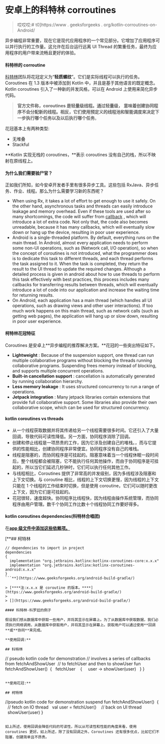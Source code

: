 # 安卓上的科特林 corroutines

> 哎哎哎:# t0]https://www . geeksforgeeks . org/kotlin-corroutines-on-Android/

异步编程非常重要，现在它是现代应用程序的一个常见部分。它增加了应用程序可以并行执行的工作量。这允许在后台运行远离 UI Thread 的繁重任务，最终为应用程序的用户带来流畅且更好的体验。

#### 科特林的 corroutine

[科特林](https://www.geeksforgeeks.org/kotlin-programming-language/)团队将花冠定义为“**轻质螺纹**”。它们是实际线程可以执行的任务。Coroutines 在 1.3 版本中被添加到 Kotlin 中，并且是基于其他语言的既定概念。Kotlin coroutines 引入了一种新的并发风格，可以在 Android 上使用来简化异步代码。

> **官方文件称，coroutines 是轻量级线程。通过轻量级，** **意味着创建协同程序不会分配新的线程。相反，它们使用预定义的线程池和智能调度来决定下一步执行哪个任务以及以后执行哪个任务**。

花冠基本上有两种类型:

*   无堆叠
*   Stackful

**Kotlin 实现无栈的 coroutines，**表示 coroutines 没有自己的栈，所以不映射在原线程上。

#### 为什么我们需要验尸官？

正如我们所知，如今安卓开发者手里有很多异步工具。这些包括 RxJava、异步任务、作业、线程。那么为什么需要学习新的东西呢？

*   When using Rx, it takes a lot of effort to get enough to use it safely. On the other hand, asynchronous tasks and threads can easily introduce leakage and memory overhead. Even if these tools are used after so many shortcomings, the code will suffer from [callback](https://www.geeksforgeeks.org/callbacks-in-c/) , which will introduce a lot of extra code. Not only that, the code also becomes unreadable, because it has many callbacks, which will eventually slow down or hang up the device, resulting in poor user experience.
*   Android is a single-threaded platform. By default, everything runs on the main thread. In Android, almost every application needs to perform some non-UI operations, such as (Network call, I/O operation), so when the concept of coroutines is not introduced, what the programmer does is to dedicate this task to different threads, and each thread performs the task assigned to it. When the task is completed, they return the result to the UI thread to update the required changes. Although a detailed process is given in android about how to use threads to perform this task effectively with best practices, this process includes many callbacks for transferring results between threads, which will eventually introduce a lot of code into our application and increase the waiting time for returning results.
*   On Android, each application has a main thread (which handles all UI operations, such as drawing views and other user interactions). If too much work happens on this main thread, such as network calls (such as getting web pages), the application will hang up or slow down, resulting in poor user experience.

#### 柯特林花冠特征

Coroutines 是安卓上**异步编程的推荐解决方案。**花冠的一些突出特征如下。

*   **Lightweight** : Because of the suspension support, one thread can run multiple collaborative programs without blocking the threads running collaborative programs. Suspending frees memory instead of blocking, and supports multiple concurrent operations.
*   **Built-in cancellation support** : cancellation is automatically generated by running collaboration hierarchy.
*   **Less memory leakage** : It uses structured concurrency to run a range of operations.
*   **Jetpack integration** : Many jetpack libraries contain extensions that provide full collaborative support. Some libraries also provide their own collaborative scope, which can be used for structured concurrency.

#### kotlin coroutines vs threads

*   从一个线程获取数据并将其传递给另一个线程需要很多时间。它还引入了大量回调，导致代码可读性降低。另一方面，协同程序消除了回调。
*   创建和停止线程是一项昂贵的工作，因为它涉及创建自己的堆栈。，而与它提供的性能相比，创建协同程序非常便宜。协同程序没有自己的堆栈。
*   线程是阻塞的，而协同程序是可挂起的。阻塞意味着当一个线程休眠一段时间后，整个线程都会被阻塞，它不能执行任何其他操作，而由于协同程序是可挂起的，所以当它们延迟几秒钟时，它们可以执行任何其他工作。
*   与线程相比，Coroutines 提供了非常高的并发级别，因为多线程涉及阻塞和上下文切换。与 coroutine 相比，线程的上下文切换更慢，因为线程的上下文只能在 1 个线程的工作结束时切换，但是使用 coroutine，它们可以随时更改上下文，因为它们是可挂起的。
*   花冠很轻，速度超快。协同程序比线程快，因为线程由操作系统管理，而协同程序由用户管理。数千个协同工作比数十个线程协同工作要好得多。

#### kotlin coroutines dependencies(科特林合唱团)

在[**app 级文件中添加这些依赖项。**](https://www.geeksforgeeks.org/android-build-gradle/)

 [**## 柯特林

```
// dependencies to import in project 
dependencies 
{
  implementation "org.jetbrains.kotlinx:kotlinx-coroutines-core:x.x.x"
  implementation "org.jetbrains.kotlinx:kotlinx-coroutines-android:x.x.x"
}
```**](https://www.geeksforgeeks.org/android-build-gradle/) 

> [****注:x.x.x 是 coroutine 的版本。****](https://www.geeksforgeeks.org/android-build-gradle/)
> 
> [](https://www.geeksforgeeks.org/android-build-gradle/)

#### 科特林·科罗廷的例子

假设我们想从数据库中获取一些用户，并将其显示在屏幕上。为了从数据库中获取数据，我们必须执行网络调用，从数据库中获取用户，并将其显示在屏幕上。获取用户可以通过使用**回调**或**协同**来完成。

**使用回调:**

## 科特林

```
// pseudo kotlin code for demonstration
// involves a series of callbacks from fetchAndShowUser 
// to fetchUser and then to showUser
fun fetchAndShowUser() 
{
  fetchUser 
  {
    user -> showUser(user)
  }
}
```

**使用花冠:**

## 柯特林

```
//pseudo kotlin code for demonstration
suspend fun fetchAndShowUser() 
{
  // fetch on IO thread
  val user = fetchUser() 
  // back on UI thread
  showUser(user)
}
```

如上所述，使用回调会降低代码的可读性，所以从可读性和性能的角度来看，使用 coroutines 更好。如上所述，除了没有回调之外，Coroutines 还有很多优点，比如它们不阻塞，创建简单且不昂贵。